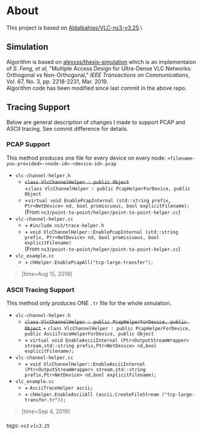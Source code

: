 # About
This project is based on [Aldalbahias\/VLC-ns3-v3.25](https://github.com/Aldalbahias/VLC-ns3-v3.25).\

## Simulation
Algorithm is based on [alexxss/thesis-simulation](https://github.com/alexxss/thesis-simulation) which is an implementaion of *S. Feng, et al,* "Multiple Access Design for Ultra-Dense VLC Networks: Orthogonal vs Non-Orthogonal," *IEEE Transactions on Communications*, Vol. 67, No. 3, pp. 2218-2231, Mar. 2019.  
Algorithm code has been modified since last commit in the above repo.  

## Tracing Support
Below are general description of changes I made to support PCAP and ASCII tracing. See commit difference for details.
### PCAP Support
This method produces one file for every device on every node: `<filename-you-provided>-<node-id>-<device-id>.pcap`
- `vlc-channel-helper.h`
    -  ~~`class VlcChannelHelper : public Object`~~\
      \+`class VlcChannelHelper : public PcapHelperForDevice, public Object`
    - \+`virtual void EnablePcapInternal (std::string prefix, Ptr<NetDevice> nd, bool promiscuous, bool explicitFilename);`\
    (From `ns3/point-to-point/helper/point-to-point-helper.cc`)
- `vlc-channel-helper.cc`
    - \+ `#include ns3/trace-helper.h`
    - \+ `void VlcChannelHelper::EnablePcapInternal (std::string prefix, Ptr<NetDevice> nd, bool promiscuous, bool explicitFilename)`\
    (From `ns3/point-to-point/helper/point-to-point-helper.cc`)
- `vlc_example.cc`
    - \+ `chHelper.EnablePcapAll("tcp-large-transfer");`

> [time=Aug 15, 2019]
 
### ASCII Tracing Support
This method only produces ONE `.tr` file for the whole simulation.
- `vlc-channel-helper.h`
    - ~~`class VlcChannelHelper : public PcapHelperForDevice, public Object`~~
      \+ `class VlcChannelHelper : public PcapHelperForDevice, public AsciiTraceHelperForDevice, public Object`
    - \+ `virtual void EnableAsciiInternal (Ptr<OutputStreamWrapper> stream,std::string prefix,Ptr<NetDevice> nd,bool explicitFilename);`
- `vlc-channel-helper.cc`
    - \+ `void VlcChannelHelper::EnableAsciiInternal (Ptr<OutputStreamWrapper> stream,std::string prefix,Ptr<NetDevice> nd,bool explicitFilename);`
- `vlc_example.cc`
    - \+ `AsciiTraceHelper ascii;`
    - \+ `chHelper.EnableAsciiAll (ascii.CreateFileStream ("tcp-large-transfer.tr"));`

> [time=Sep 4, 2019]

###### tags: `ns3` `vlc3.25`
